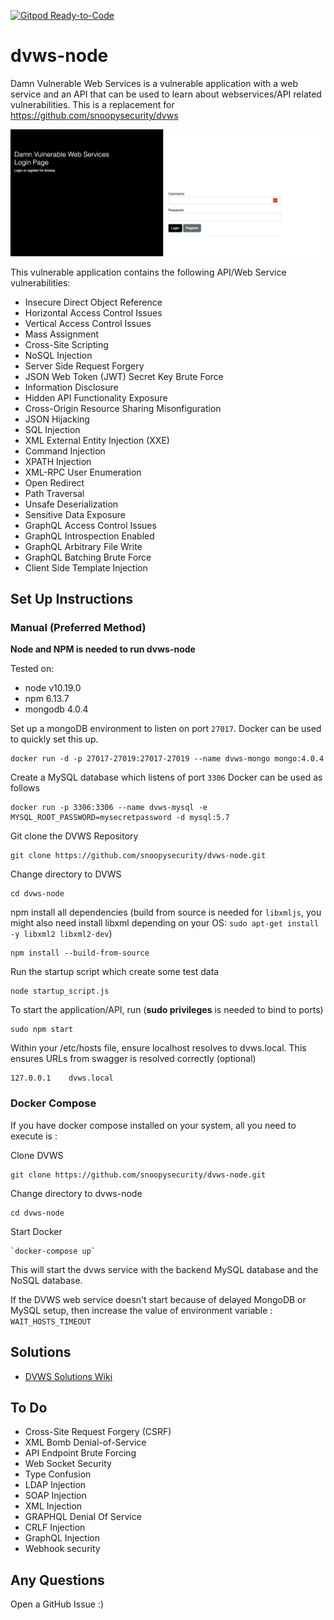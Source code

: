[![Gitpod Ready-to-Code](https://img.shields.io/badge/Gitpod-Ready--to--Code-blue?logo=gitpod)](https://gitpod.io/#https://github.com/snoopysecurity/dvws-node) 

# dvws-node
Damn Vulnerable Web Services is a vulnerable application with a web service and an API that can be used to learn about webservices/API related vulnerabilities.  This is a replacement for https://github.com/snoopysecurity/dvws

![DVWS](https://github.com/snoopysecurity/Public/blob/master/dvws/dvws.png)

This vulnerable application contains the following API/Web Service vulnerabilities:

* Insecure Direct Object Reference
* Horizontal Access Control Issues
* Vertical Access Control Issues
* Mass Assignment
* Cross-Site Scripting 
* NoSQL Injection
* Server Side Request Forgery
* JSON Web Token (JWT) Secret Key Brute Force
* Information Disclosure
* Hidden API Functionality Exposure
* Cross-Origin Resource Sharing Misonfiguration
* JSON Hijacking
* SQL Injection
* XML External Entity Injection (XXE)
* Command Injection
* XPATH Injection
* XML-RPC User Enumeration
* Open Redirect
* Path Traversal
* Unsafe Deserialization 
* Sensitive Data Exposure
* GraphQL Access Control Issues
* GraphQL Introspection Enabled
* GraphQL Arbitrary File Write
* GraphQL Batching Brute Force
* Client Side Template Injection

## Set Up Instructions

### Manual (Preferred Method)

**Node and NPM is needed to run dvws-node**

Tested on:
* node v10.19.0
* npm 6.13.7
* mongodb 4.0.4


Set up a mongoDB environment to listen on port `27017`. Docker can be used to quickly set this up. 

```
docker run -d -p 27017-27019:27017-27019 --name dvws-mongo mongo:4.0.4
```

Create a MySQL database which listens of port `3306` Docker can be used as follows

```
docker run -p 3306:3306 --name dvws-mysql -e MYSQL_ROOT_PASSWORD=mysecretpassword -d mysql:5.7
```

Git clone the DVWS Repository 

```
git clone https://github.com/snoopysecurity/dvws-node.git
```

Change directory to DVWS

```
cd dvws-node
```

npm install all dependencies  (build from source is needed for `libxmljs`, you might also need install libxml depending on your OS: `sudo apt-get install -y libxml2 libxml2-dev`)


```
npm install --build-from-source
```



Run the startup script which create some test data

```
node startup_script.js
```

To start the application/API, run (**sudo privileges** is needed to bind to ports)

```
sudo npm start
```

Within your /etc/hosts file, ensure localhost resolves to dvws.local. This ensures URLs from swagger is resolved correctly (optional)

```
127.0.0.1    dvws.local
```

### Docker Compose

If you have docker compose installed on your system, all you need to execute is : 

Clone DVWS

```
git clone https://github.com/snoopysecurity/dvws-node.git
```
Change directory to dvws-node 

```
cd dvws-node
```
Start Docker
```
`docker-compose up`
```
This will start the dvws service with the backend MySQL database and the NoSQL database.

If the DVWS web service doesn't start because of delayed MongoDB or MySQL setup, then increase the value of environment variable : `WAIT_HOSTS_TIMEOUT`



## Solutions
* [DVWS Solutions Wiki](https://github.com/snoopysecurity/dvws-node/wiki)



## To Do
* Cross-Site Request Forgery (CSRF)
* XML Bomb Denial-of-Service
* API Endpoint Brute Forcing
* Web Socket Security
* Type Confusion
* LDAP Injection
* SOAP Injection
* XML Injection
* GRAPHQL Denial Of Service
* CRLF Injection
* GraphQL Injection
* Webhook security


## Any Questions

Open a GitHub Issue :) 
